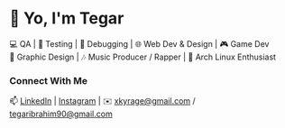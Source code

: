 # 👋 Yo, I'm **Tegar**

💻 QA | 🧪 Testing | 🐞 Debugging | 🌐 Web Dev & Design | 🎮 Game Dev  
🎨 Graphic Design | 🎶 Music Producer / Rapper | 🐧 Arch Linux Enthusiast  

### Connect With Me  


📫 [LinkedIn](https://www.linkedin.com/in/tegaribrahim90/) | [Instagram](https://www.instagram.com/tgibrohim/) | ✉️ xkyrage@gmail.com / tegaribrahim90@gmail.com

